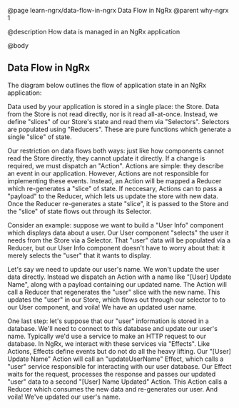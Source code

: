 @page learn-ngrx/data-flow-in-ngrx Data Flow in NgRx
@parent why-ngrx 1

@description How data is managed in an NgRx application

@body

## Data Flow in NgRx

The diagram below outlines the flow of application state in an NgRx application:



Data used by your application is stored in a single place: the Store. Data from the Store is not read directly, nor is it read all-at-once. Instead, we define "slices" of our Store's state and read them via "Selectors". Selectors are populated using "Reducers". These are pure functions which generate a single "slice" of state.

Our restriction on data flows both ways: just like how components cannot read the Store directly, they cannot update it directly. If a change is required, we must dispatch an "Action". Actions are simple: they describe an event in our application. However, Actions are not responsible for implementing these events. Instead, an Action will be mapped a Reducer which re-generates a "slice" of state. If neccesary, Actions can to pass a "payload" to the Reducer, which lets us update the store with new data. Once the Reducer re-generates a state "slice", it is passed to the Store and the "slice" of state flows out through its Selector.

Consider an example: suppose we want to build a "User Info" component which displays data about a user. Our User component "selects" the user it needs from the Store via a Selector. That "user" data will be populated via a Reducer, but our User Info component doesn't have to worry about that: it merely selects the "user" that it wants to display. 

Let's say we need to update our user's name. We won't update the user data directly. Instead we dispatch an Action with a name like "[User] Update Name", along with a payload containing our updated name. The Action will call a Reducer that regenerates the "user" slice with the new name. This updates the "user" in our Store, which flows out through our selector to to our User component, and voila! We have an updated user name.

One last step: let's suppose that our "user" information is stored in a database. We'll need to connect to this database and update our user's name. Typically we'd use a service to make an HTTP request to our database. In NgRx, we interact with these services via "Effects". Like Actions, Effects define events but do not do all the heavy lifting. Our "[User] Update Name" Action will call an "updateUserName" Effect, which calls a "user" service responsible for interacting with our user database. Our Effect waits for the request, processes the response and passes our updated "user" data to a second "[User] Name Updated" Action. This Action calls a Reducer which consumes the new data and re-generates our user. And voila! We've updated our user's name.